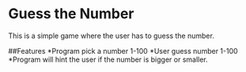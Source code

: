 # Guess the Number
This is a simple game where the user has to guess the number.

##Features
*Program pick a number 1-100
*User guess number 1-100
*Program will hint the user if the number is bigger or smaller.